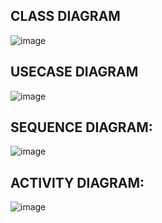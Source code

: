 ## CLASS DIAGRAM

![image](https://user-images.githubusercontent.com/48092151/132983435-7647a8b9-25b0-4050-a598-754cdb5c7bf1.png)

## USECASE DIAGRAM

![image](https://user-images.githubusercontent.com/48092151/132983478-75085e3a-f342-4714-ac69-2c89d5d2497e.png)

## SEQUENCE DIAGRAM:

![image](https://user-images.githubusercontent.com/48092151/132983688-50c84109-978c-4195-9c5e-d0177b64b307.png)


## ACTIVITY DIAGRAM:
![image](https://user-images.githubusercontent.com/48092151/132983730-32421404-3049-401d-857f-49f92b235f79.png)





